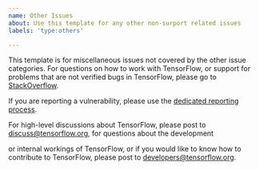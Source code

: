 ```yaml
---
name: Other Issues
about: Use this template for any other non-surport related issues
labels: 'type:others'

---
```


This template is for miscellaneous issues not covered by the other issue categories.
For questions on how to work with TensorFlow, or support for problems that are not verified bugs in TensorFlow, 
please go to [StackOverflow](https://stackoverflow.com/questions/tagged/tensorflow).

If you are reporting a vulnerability, please use the [dedicated reporting process](https://github.com/tensorflow/tensorflow/blob/master/SECURITY.md).

For high-level discussions about TensorFlow, please post to discuss@tensorflow.org, for questions about the development

or internal workings of TensorFlow, or if you would like to know how to contribute to TensorFlow, please post to developers@tensorflow.org.